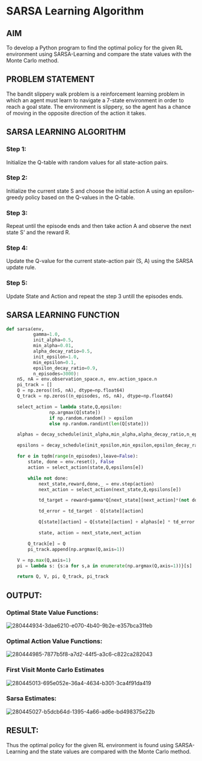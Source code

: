 # SARSA Learning Algorithm

## AIM
To develop a Python program to find the optimal policy for the given RL environment using SARSA-Learning and compare the state values with the Monte Carlo method.

## PROBLEM STATEMENT
The bandit slippery walk problem is a reinforcement learning problem in which an agent must learn to navigate a 7-state environment in order to reach a goal state. The environment is slippery, so the agent has a chance of moving in the opposite direction of the action it takes.

## SARSA LEARNING ALGORITHM
### Step 1:
Initialize the Q-table with random values for all state-action pairs.
### Step 2:
Initialize the current state S and choose the initial action A using an epsilon-greedy policy based on the Q-values in the Q-table.
### Step 3:
Repeat until the episode ends and then take action A and observe the next state S' and the reward R.
### Step 4:
Update the Q-value for the current state-action pair (S, A) using the SARSA update rule.
### Step 5:
Update State and Action and repeat the step 3 untill the episodes ends.


## SARSA LEARNING FUNCTION
```py
def sarsa(env,
          gamma=1.0,
          init_alpha=0.5,
          min_alpha=0.01,
          alpha_decay_ratio=0.5,
          init_epsilon=1.0,
          min_epsilon=0.1,
          epsilon_decay_ratio=0.9,
          n_episodes=3000):
    nS, nA = env.observation_space.n, env.action_space.n
    pi_track = []
    Q = np.zeros((nS, nA), dtype=np.float64)
    Q_track = np.zeros((n_episodes, nS, nA), dtype=np.float64)

    select_action = lambda state,Q,epsilon: 
    			np.argmax(Q[state]) 
    			if np.random.random() > epsilon 
                else np.random.randint(len(Q[state]))

    alphas = decay_schedule(init_alpha,min_alpha,alpha_decay_ratio,n_episodes)

    epsilons = decay_schedule(init_epsilon,min_epsilon,epsilon_decay_ratio,n_episodes)

    for e in tqdm(range(n_episodes),leave=False):
        state, done = env.reset(), False
        action = select_action(state,Q,epsilons[e])

        while not done:
            next_state,reward,done,_ = env.step(action)
            next_action = select_action(next_state,Q,epsilons[e])

            td_target = reward+gamma*Q[next_state][next_action]*(not done)

            td_error = td_target - Q[state][action]

            Q[state][action] = Q[state][action] + alphas[e] * td_error

            state, action = next_state,next_action

        Q_track[e] = Q
        pi_track.append(np.argmax(Q,axis=1))

    V = np.max(Q,axis=1)
    pi = lambda s: {s:a for s,a in enumerate(np.argmax(Q,axis=1))}[s]

    return Q, V, pi, Q_track, pi_track
```

## OUTPUT:
### Optimal State Value Functions:
![280444934-3dae6210-e070-4b40-9b2e-e357bca31feb](https://github.com/Manojrathinavelu/sarsa-learning/assets/119560395/8574b25e-904a-4ac6-bc93-a31d483982aa)

### Optimal Action Value Functions:
![280444985-7877b5f8-a7d2-44f5-a3c6-c822ca282043](https://github.com/Manojrathinavelu/sarsa-learning/assets/119560395/262b1ab7-3879-4d78-8f97-76fb0081eb31)


### First Visit Monte Carlo Estimates
![280445013-695e052e-36a4-4634-b301-3ca4f91da419](https://github.com/Manojrathinavelu/sarsa-learning/assets/119560395/667918ce-2457-4d9e-aca3-81899f0b4e6e)

### Sarsa Estimates:
![280445027-b5dcb64d-1395-4a66-ad6e-bd498375e22b](https://github.com/Manojrathinavelu/sarsa-learning/assets/119560395/f89a5936-6f1c-4d29-a793-36040a2c9ad8)


## RESULT:
Thus the optimal policy for the given RL environment is found using SARSA-Learning and the state values are compared with the Monte Carlo method.
